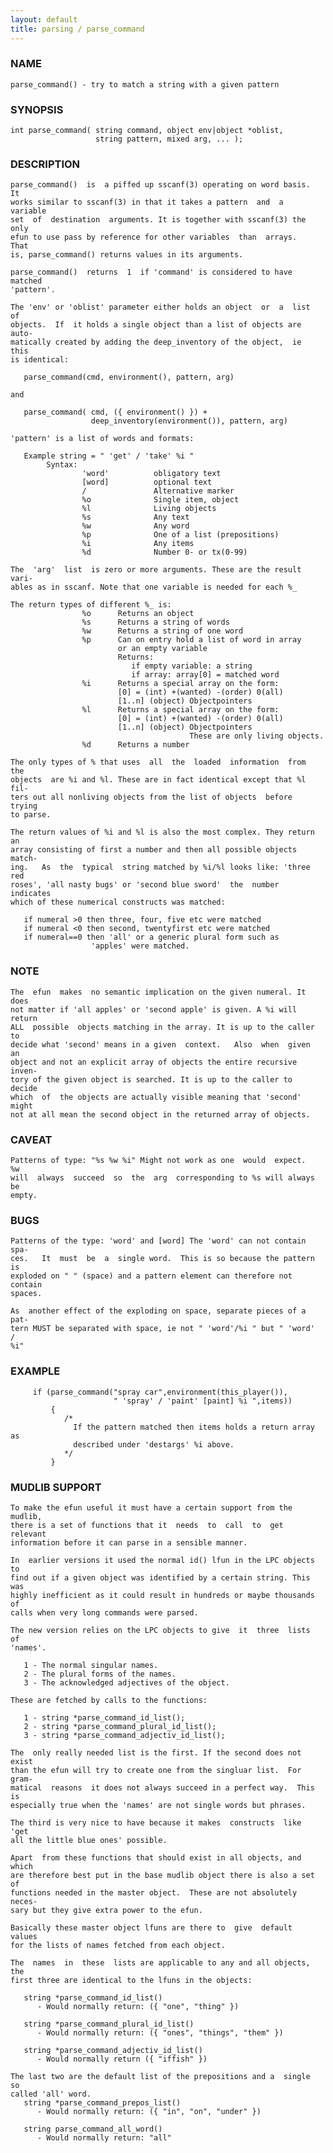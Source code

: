 ```yaml
---
layout: default
title: parsing / parse_command
---
```


### NAME

    parse_command() - try to match a string with a given pattern

### SYNOPSIS

    int parse_command( string command, object env|object *oblist,
                       string pattern, mixed arg, ... );

### DESCRIPTION

    parse_command()  is  a piffed up sscanf(3) operating on word basis.  It
    works similar to sscanf(3) in that it takes a pattern  and  a  variable
    set  of  destination  arguments. It is together with sscanf(3) the only
    efun to use pass by reference for other variables  than  arrays.   That
    is, parse_command() returns values in its arguments.

    parse_command()  returns  1  if 'command' is considered to have matched
    'pattern'.

    The 'env' or 'oblist' parameter either holds an object  or  a  list  of
    objects.  If  it holds a single object than a list of objects are auto‐
    matically created by adding the deep_inventory of the object,  ie  this
    is identical:

       parse_command(cmd, environment(), pattern, arg)

    and

       parse_command( cmd, ({ environment() }) +
                      deep_inventory(environment()), pattern, arg)

    'pattern' is a list of words and formats:

       Example string = " 'get' / 'take' %i "
            Syntax:
                    'word'          obligatory text
                    [word]          optional text
                    /               Alternative marker
                    %o              Single item, object
                    %l              Living objects
                    %s              Any text
                    %w              Any word
                    %p              One of a list (prepositions)
                    %i              Any items
                    %d              Number 0- or tx(0-99)

    The  'arg'  list  is zero or more arguments. These are the result vari‐
    ables as in sscanf. Note that one variable is needed for each %_

    The return types of different %_ is:
                    %o      Returns an object
                    %s      Returns a string of words
                    %w      Returns a string of one word
                    %p      Can on entry hold a list of word in array
                            or an empty variable
                            Returns:
                               if empty variable: a string
                               if array: array[0] = matched word
                    %i      Returns a special array on the form:
                            [0] = (int) +(wanted) -(order) 0(all)
                            [1..n] (object) Objectpointers
                    %l      Returns a special array on the form:
                            [0] = (int) +(wanted) -(order) 0(all)
                            [1..n] (object) Objectpointers
                                            These are only living objects.
                    %d      Returns a number

    The only types of % that uses  all  the  loaded  information  from  the
    objects  are %i and %l. These are in fact identical except that %l fil‐
    ters out all nonliving objects from the list of objects  before  trying
    to parse.

    The return values of %i and %l is also the most complex. They return an
    array consisting of first a number and then all possible objects match‐
    ing.   As  the  typical  string matched by %i/%l looks like: 'three red
    roses', 'all nasty bugs' or 'second blue sword'  the  number  indicates
    which of these numerical constructs was matched:

       if numeral >0 then three, four, five etc were matched
       if numeral <0 then second, twentyfirst etc were matched
       if numeral==0 then 'all' or a generic plural form such as
                      'apples' were matched.

### NOTE

    The  efun  makes  no semantic implication on the given numeral. It does
    not matter if 'all apples' or 'second apple' is given. A %i will return
    ALL  possible  objects matching in the array. It is up to the caller to
    decide what 'second' means in a given  context.   Also  when  given  an
    object and not an explicit array of objects the entire recursive inven‐
    tory of the given object is searched. It is up to the caller to  decide
    which  of  the objects are actually visible meaning that 'second' might
    not at all mean the second object in the returned array of objects.

### CAVEAT

    Patterns of type: "%s %w %i" Might not work as one  would  expect.   %w
    will  always  succeed  so  the  arg  corresponding to %s will always be
    empty.

### BUGS

    Patterns of the type: 'word' and [word] The 'word' can not contain spa‐
    ces.   It  must  be  a  single word.  This is so because the pattern is
    exploded on " " (space) and a pattern element can therefore not contain
    spaces.

    As  another effect of the exploding on space, separate pieces of a pat‐
    tern MUST be separated with space, ie not " 'word'/%i " but " 'word'  /
    %i"

### EXAMPLE

         if (parse_command("spray car",environment(this_player()),
                           " 'spray' / 'paint' [paint] %i ",items))
             {
                /*
                  If the pattern matched then items holds a return array as
                  described under 'destargs' %i above.
                */
             }

### MUDLIB SUPPORT

    To make the efun useful it must have a certain support from the mudlib,
    there is a set of functions that it  needs  to  call  to  get  relevant
    information before it can parse in a sensible manner.

    In  earlier versions it used the normal id() lfun in the LPC objects to
    find out if a given object was identified by a certain string. This was
    highly inefficient as it could result in hundreds or maybe thousands of
    calls when very long commands were parsed.

    The new version relies on the LPC objects to give  it  three  lists  of
    'names'.

       1 - The normal singular names.
       2 - The plural forms of the names.
       3 - The acknowledged adjectives of the object.

    These are fetched by calls to the functions:

       1 - string *parse_command_id_list();
       2 - string *parse_command_plural_id_list();
       3 - string *parse_command_adjectiv_id_list();

    The  only really needed list is the first. If the second does not exist
    than the efun will try to create one from the singluar list.  For gram‐
    matical  reasons  it does not always succeed in a perfect way.  This is
    especially true when the 'names' are not single words but phrases.

    The third is very nice to have because it makes  constructs  like  'get
    all the little blue ones' possible.

    Apart  from these functions that should exist in all objects, and which
    are therefore best put in the base mudlib object there is also a set of
    functions needed in the master object.  These are not absolutely neces‐
    sary but they give extra power to the efun.

    Basically these master object lfuns are there to  give  default  values
    for the lists of names fetched from each object.

    The  names  in  these  lists are applicable to any and all objects, the
    first three are identical to the lfuns in the objects:

       string *parse_command_id_list()
          - Would normally return: ({ "one", "thing" })

       string *parse_command_plural_id_list()
          - Would normally return: ({ "ones", "things", "them" })

       string *parse_command_adjectiv_id_list()
          - Would normally return ({ "iffish" })

    The last two are the default list of the prepositions and a  single  so
    called 'all' word.
       string *parse_command_prepos_list()
          - Would normally return: ({ "in", "on", "under" })

       string parse_command_all_word()
          - Would normally return: "all"

